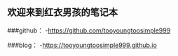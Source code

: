 ## 欢迎来到红衣男孩的笔记本

###github：
-https://github.com/tooyoungtoosimple999

###blog：
-https://tooyoungtoosimple999.github.io
